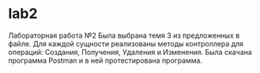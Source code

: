 # lab2
Лабораторная работа №2
Была выбрана темя 3 из предложенных в файле.
Для каждой сущности реализованы методы контроллера для операций: Создания, Получения, Удаления и Изменения.
Была скачана программа Postman и в ней протестирована программа.
